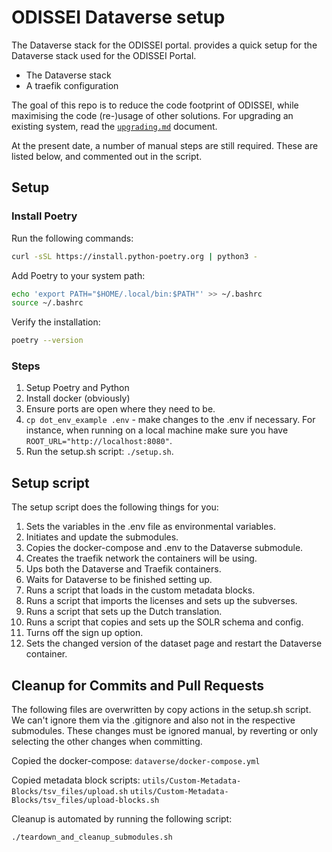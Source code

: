 # ODISSEI Dataverse setup

The Dataverse stack for the ODISSEI portal. provides a quick setup for the Dataverse stack used for the ODISSEI Portal. 

- The Dataverse stack
- A traefik configuration

The goal of this repo is to reduce the code footprint of ODISSEI, while maximising the code (re-)usage of other solutions.
For upgrading an existing system, read the [`upgrading.md`](upgrading.md) document. 

At the present date, a number of manual steps are still required. These are listed below, and commented out in the script.

## Setup

### Install Poetry

Run the following commands:

```bash
curl -sSL https://install.python-poetry.org | python3 -
```

Add Poetry to your system path:

```bash
echo 'export PATH="$HOME/.local/bin:$PATH"' >> ~/.bashrc
source ~/.bashrc
```

Verify the installation:

```bash
poetry --version
```

### Steps
1. Setup Poetry and Python
2. Install docker (obviously)
3. Ensure ports are open where they need to be.
4. `cp dot_env_example .env` - make changes to the .env if necessary. 
   For instance, when running on a local machine make sure you have `ROOT_URL="http://localhost:8080"`. 
5. Run the setup.sh script: `./setup.sh`.

## Setup script
The setup script does the following things for you:
1. Sets the variables in the .env file as environmental variables.
2. Initiates and update the submodules.
3. Copies the docker-compose and .env to the Dataverse submodule.
4. Creates the traefik network the containers will be using.
5. Ups both the Dataverse and Traefik containers.
6. Waits for Dataverse to be finished setting up.
7. Runs a script that loads in the custom metadata blocks.
8. Runs a script that imports the licenses and sets up the subverses.
9. Runs a script that sets up the Dutch translation.
10. Runs a script that copies and sets up the SOLR schema and config.
11. Turns off the sign up option.
12. Sets the changed version of the dataset page and restart the Dataverse container.

## Cleanup for Commits and Pull Requests

The following files are overwritten by copy actions in the setup.sh script. 
We can't ignore them via the .gitignore and also not in the respective submodules. 
These changes must be ignored manual, by reverting or only selecting the other changes when committing. 

Copied the docker-compose:
`dataverse/docker-compose.yml`

Copied metadata block scripts:
`utils/Custom-Metadata-Blocks/tsv_files/upload.sh`
`utils/Custom-Metadata-Blocks/tsv_files/upload-blocks.sh`

Cleanup is automated by running the following script:
```
./teardown_and_cleanup_submodules.sh
```
